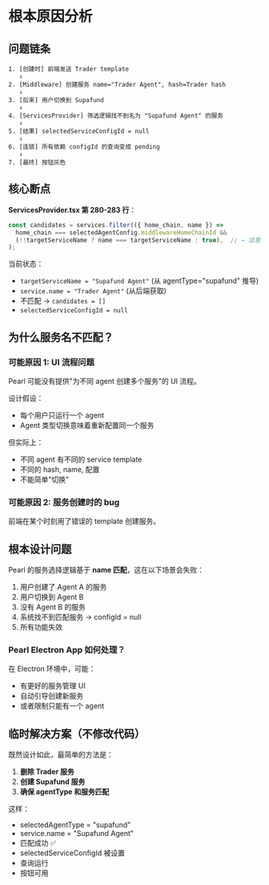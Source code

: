 # 根本原因分析

## 问题链条

```
1. [创建时] 前端发送 Trader template
   ↓
2. [Middleware] 创建服务 name="Trader Agent", hash=Trader hash
   ↓
3. [后来] 用户切换到 Supafund
   ↓
4. [ServicesProvider] 筛选逻辑找不到名为 "Supafund Agent" 的服务
   ↓
5. [结果] selectedServiceConfigId = null
   ↓
6. [连锁] 所有依赖 configId 的查询变成 pending
   ↓
7. [最终] 按钮灰色
```

## 核心断点

**ServicesProvider.tsx 第 280-283 行**：

```typescript
const candidates = services.filter(({ home_chain, name }) =>
  home_chain === selectedAgentConfig.middlewareHomeChainId &&
  (!!targetServiceName ? name === targetServiceName : true),  // ← 这里
);
```

当前状态：
- `targetServiceName = "Supafund Agent"` (从 agentType="supafund" 推导)
- `service.name = "Trader Agent"` (从后端获取)
- 不匹配 → `candidates = []`
- `selectedServiceConfigId = null`

## 为什么服务名不匹配？

### 可能原因 1: UI 流程问题

Pearl 可能没有提供"为不同 agent 创建多个服务"的 UI 流程。

设计假设：
- 每个用户只运行一个 agent
- Agent 类型切换意味着重新配置同一个服务

但实际上：
- 不同 agent 有不同的 service template
- 不同的 hash, name, 配置
- 不能简单"切换"

### 可能原因 2: 服务创建时的 bug

前端在某个时刻用了错误的 template 创建服务。

## 根本设计问题

Pearl 的服务选择逻辑基于 **name 匹配**，这在以下场景会失败：

1. 用户创建了 Agent A 的服务
2. 用户切换到 Agent B
3. 没有 Agent B 的服务
4. 系统找不到匹配服务 → configId = null
5. 所有功能失效

### Pearl Electron App 如何处理？

在 Electron 环境中，可能：
- 有更好的服务管理 UI
- 自动引导创建新服务
- 或者限制只能有一个 agent

## 临时解决方案（不修改代码）

既然设计如此，最简单的方法是：

1. **删除 Trader 服务**
2. **创建 Supafund 服务**
3. **确保 agentType 和服务匹配**

这样：
- selectedAgentType = "supafund"
- service.name = "Supafund Agent"
- 匹配成功 ✅
- selectedServiceConfigId 被设置
- 查询运行
- 按钮可用
